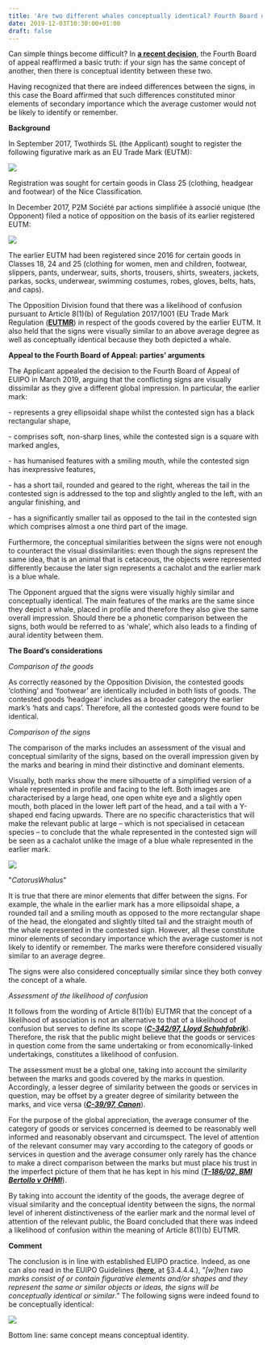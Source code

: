```yaml
---
title: 'Are two different whales conceptually identical? Fourth Board of Appeal finds likelihood of confusion despite some visual dissimilarities between marks'
date: 2019-12-03T10:30:00+01:00
draft: false
---
```


Can simple things become difficult? In [**a recent decision**](https://euipo.europa.eu/copla/trademark/data/017238726/download/CLW/APL/2019/EN/20191120_R0643_2019-4.doc?app=caselaw&casenum=R0643/2019-4&trTypeDoc=NA), the Fourth Board of appeal reaffirmed a basic truth: if your sign has the same concept of another, then there is conceptual identity between these two.  
  
Having recognized that there are indeed differences between the signs, in this case the Board affirmed that such differences constituted minor elements of secondary importance which the average customer would not be likely to identify or remember. 

  

**Background**

  

In September 2017, Twothirds SL (the Applicant) sought to register the following figurative mark as an EU Trade Mark (EUTM):

[![](https://1.bp.blogspot.com/-2tHW-qe5Ipo/XeYiMQeXGVI/AAAAAAAABBo/JN-XFo31FVEH5hxQyb_G9DrrCZ6Ei3nNQCLcBGAsYHQ/s200/1.jpg)](https://1.bp.blogspot.com/-2tHW-qe5Ipo/XeYiMQeXGVI/AAAAAAAABBo/JN-XFo31FVEH5hxQyb_G9DrrCZ6Ei3nNQCLcBGAsYHQ/s1600/1.jpg)

  

Registration was sought for certain goods in Class 25 (clothing, headgear and footwear) of the Nice Classification.

  

In December 2017, P2M Société par actions simplifiée à associé unique (the Opponent) filed a notice of opposition on the basis of its earlier registered EUTM:

  

[![](https://1.bp.blogspot.com/--l49p_Mn4vg/XeYiTBkBRvI/AAAAAAAABBs/TJ5TYjGe0RQzhSeFzNL25tCMD_o_zELfQCLcBGAsYHQ/s200/2.jpg)](https://1.bp.blogspot.com/--l49p_Mn4vg/XeYiTBkBRvI/AAAAAAAABBs/TJ5TYjGe0RQzhSeFzNL25tCMD_o_zELfQCLcBGAsYHQ/s1600/2.jpg)

  

  

The earlier EUTM had been registered since 2016 for certain goods in Classes 18, 24 and 25 (clothing for women, men and children, footwear, slippers, pants, underwear, suits, shorts, trousers, shirts, sweaters, jackets, parkas, socks, underwear, swimming costumes, robes, gloves, belts, hats, and caps).

  

The Opposition Division found that there was a likelihood of confusion pursuant to Article 8(1)(b) of Regulation 2017/1001 (EU Trade Mark Regulation ([**EUTMR**](https://eur-lex.europa.eu/legal-content/EN/TXT/PDF/?uri=CELEX:32017R1001&rid=3)) in respect of the goods covered by the earlier EUTM. It also held that the signs were visually similar to an above average degree as well as conceptually identical because they both depicted a whale.

  

**Appeal to the Fourth Board of Appeal: parties’ arguments**

  

The Applicant appealed the decision to the Fourth Board of Appeal of EUIPO in March 2019, arguing that the conflicting signs are visually dissimilar as they give a different global impression. In particular, the earlier mark:

  

\- represents a grey ellipsoidal shape whilst the contested sign has a black rectangular shape,

  

\- comprises soft, non-sharp lines, while the contested sign is a square with marked angles,

  

\- has humanised features with a smiling mouth, while the contested sign has inexpressive features,

  

\- has a short tail, rounded and geared to the right, whereas the tail in the contested sign is addressed to the top and slightly angled to the left, with an angular finishing, and

  

\- has a significantly smaller tail as opposed to the tail in the contested sign which comprises almost a one third part of the image.

  

Furthermore, the conceptual similarities between the signs were not enough to counteract the visual dissimilarities: even though the signs represent the same idea, that is an animal that is cetaceous, the objects were represented differently because the later sign represents a cachalot and the earlier mark is a blue whale.

  

The Opponent argued that the signs were visually highly similar and conceptually identical. The main features of the marks are the same since they depict a whale, placed in profile and therefore they also give the same overall impression. Should there be a phonetic comparison between the signs, both would be referred to as ‘whale’, which also leads to a finding of aural identity between them.

  

**The Board’s considerations**

  

_Comparison of the goods_

  

As correctly reasoned by the Opposition Division, the contested goods ‘clothing’ and ‘footwear’ are identically included in both lists of goods. The contested goods ‘headgear’ includes as a broader category the earlier mark’s ‘hats and caps’. Therefore, all the contested goods were found to be identical.

  

_Comparison of the signs_

  

The comparison of the marks includes an assessment of the visual and conceptual similarity of the signs, based on the overall impression given by the marks and bearing in mind their distinctive and dominant elements.

  

Visually, both marks show the mere silhouette of a simplified version of a whale represented in profile and facing to the left. Both images are characterised by a large head, one open white eye and a slightly open mouth, both placed in the lower left part of the head, and a tail with a Y-shaped end facing upwards. There are no specific characteristics that will make the relevant public at large – which is not specialised in cetacean species – to conclude that the whale represented in the contested sign will be seen as a cachalot unlike the image of a blue whale represented in the earlier mark.

  

[![](https://1.bp.blogspot.com/-CwsYHx10RBc/XeYi37rvcuI/AAAAAAAABCA/w9LMlBBx6UwkQichOXM7O3D6tPPPcGwjgCLcBGAsYHQ/s320/4.png)](https://1.bp.blogspot.com/-CwsYHx10RBc/XeYi37rvcuI/AAAAAAAABCA/w9LMlBBx6UwkQichOXM7O3D6tPPPcGwjgCLcBGAsYHQ/s1600/4.png)

"_CatorusWhalus_"

It is true that there are minor elements that differ between the signs. For example, the whale in the earlier mark has a more ellipsoidal shape, a rounded tail and a smiling mouth as opposed to the more rectangular shape of the head, the elongated and slightly tilted tail and the straight mouth of the whale represented in the contested sign. However, all these constitute minor elements of secondary importance which the average customer is not likely to identify or remember. The marks were therefore considered visually similar to an average degree.

  

The signs were also considered conceptually similar since they both convey the concept of a whale.

  

_Assessment of the likelihood of confusion_

  

It follows from the wording of Article 8(1)(b) EUTMR that the concept of a likelihood of association is not an alternative to that of a likelihood of confusion but serves to define its scope ([**_C-342/97, Lloyd Schuhfabrik_**](http://curia.europa.eu/juris/showPdf.jsf;jsessionid=4EA03A9D15DC7DCA1B4839E4BBF4FBF2?text=&docid=44270&pageIndex=0&doclang=EN&mode=lst&dir=&occ=first&part=1&cid=5496098)). Therefore, the risk that the public might believe that the goods or services in question come from the same undertaking or from economically-linked undertakings, constitutes a likelihood of confusion.

  

The assessment must be a global one, taking into account the similarity between the marks and goods covered by the marks in question. Accordingly, a lesser degree of similarity between the goods or services in question, may be offset by a greater degree of similarity between the marks, and vice versa ([**_C-39/97, Canon_**](http://curia.europa.eu/juris/showPdf.jsf?text=&docid=44123&pageIndex=0&doclang=EN&mode=lst&dir=&occ=first&part=1&cid=5496122)).

  

For the purpose of the global appreciation, the average consumer of the category of goods or services concerned is deemed to be reasonably well informed and reasonably observant and circumspect. The level of attention of the relevant consumer may vary according to the category of goods or services in question and the average consumer only rarely has the chance to make a direct comparison between the marks but must place his trust in the imperfect picture of them that he has kept in his mind ([**_T-186/02, BMI Bertollo v OHMI_**](http://curia.europa.eu/juris/showPdf.jsf?text=&docid=49325&pageIndex=0&doclang=EN&mode=lst&dir=&occ=first&part=1&cid=5496153)).

  

By taking into account the identity of the goods, the average degree of visual similarity and the conceptual identity between the signs, the normal level of inherent distinctiveness of the earlier mark and the normal level of attention of the relevant public, the Board concluded that there was indeed a likelihood of confusion within the meaning of Article 8(1)(b) EUTMR.

  

**Comment**

  

The conclusion is in line with established EUIPO practice. Indeed, as one can also read in the EUIPO Guidelines ([**here**](https://euipo.europa.eu/tunnel-web/secure/webdav/guest/document_library/contentPdfs/law_and_practice/trade_marks_practice_manual/WP_2_2017/Part-C/02-part_c_opposition_section_2/part_c_opposition_section_2_chapter_4_comparison_of_signs/part_c_opposition_section_2_chapter_4_comparison_of_signs_en.pdf), at §3.4.4.4.), “_\[w\]hen two marks consist of or contain figurative elements and/or shapes and they represent the same or similar objects or ideas, the signs will be conceptually identical or similar_.” The following signs were indeed found to be conceptually identical:

  

[![](https://1.bp.blogspot.com/-Ru8vOpwfwEg/XeYiXlxVNjI/AAAAAAAABBw/XGWAzjYDCqwUbHbC236lBNx47bzl6d3QgCLcBGAsYHQ/s400/3.png)](https://1.bp.blogspot.com/-Ru8vOpwfwEg/XeYiXlxVNjI/AAAAAAAABBw/XGWAzjYDCqwUbHbC236lBNx47bzl6d3QgCLcBGAsYHQ/s1600/3.png)

  
Bottom line: same concept means conceptual identity.
